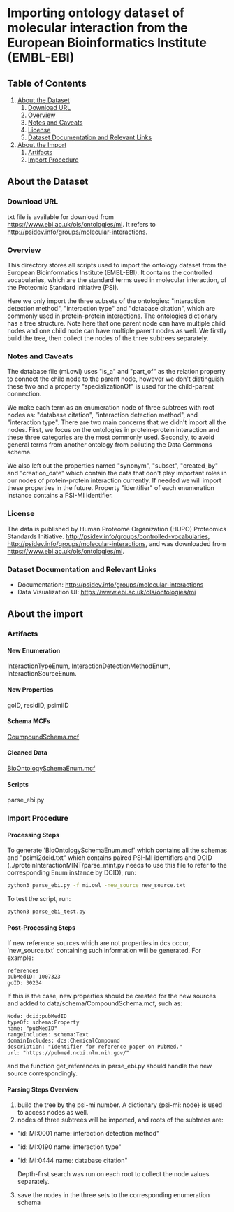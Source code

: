 # Importing ontology dataset of molecular interaction from the European Bioinformatics Institute (EMBL-EBI)

## Table of Contents

1. [About the Dataset](#about-the-dataset)
    1. [Download URL](#download-url)
    2. [Overview](#overview)
    3. [Notes and Caveats](#notes-and-caveats)
    4. [License](#license)
    5. [Dataset Documentation and Relevant Links](#dataset-documentation-and-relevant-links)
2. [About the Import](#about-the-import)
    1. [Artifacts](#artifacts)
    2. [Import Procedure](#import-procedure)


## About the Dataset

### Download URL

txt file is available for download from
https://www.ebi.ac.uk/ols/ontologies/mi. It refers to http://psidev.info/groups/molecular-interactions. 

### Overview

This directory stores all scripts used to import the ontology dataset from the European Bioinformatics Institute (EMBL-EBI). It contains the controlled vocabularies, which are the standard terms used in molecular interaction, of the Proteomic Standard Initiative (PSI).  

Here we only import the three subsets of the ontologies: "interaction detection method", "interaction type" and "database citation", which are commonly used in protein-protein interactions. The ontologies dictionary has a tree structure. Note here that one parent node can have multiple child nodes and one child node can have multiple parent nodes as well. We firstly build the tree, then collect the nodes of the three subtrees separately.  

### Notes and Caveats

The database file (mi.owl) uses "is_a" and "part_of" as the relation property to connect the child node to the parent node, however we don't distinguish these two and a property "specializationOf" is used for the child-parent connection.

We make each term as an enumeration node of three subtrees with root nodes as: "database citation", "interaction detection method", and "interaction type". There are two main concerns that we didn't import all the nodes. First, we focus on the ontologies in protein-protein interaction and these three categories are the most commonly used. Secondly, to avoid general terms from another ontology from polluting the Data Commons schema. 

We also left out the properties named "synonym", "subset", "created_by" and "creation_date" which contain the data that don't play important roles in our nodes of protein-protein interaction currently. If needed we will import these properties in the future. Property "identifier" of each enumeration instance contains a PSI-MI identifier. 

### License

The data is published by Human Proteome Organization (HUPO) Proteomics Standards Initiative. http://psidev.info/groups/controlled-vocabularies, http://psidev.info/groups/molecular-interactions, and was downloaded from https://www.ebi.ac.uk/ols/ontologies/mi.

### Dataset Documentation and Relevant Links

- Documentation: http://psidev.info/groups/molecular-interactions
- Data Visualization UI: https://www.ebi.ac.uk/ols/ontologies/mi

## About the import

### Artifacts

#### New Enumeration

InteractionTypeEnum, InteractionDetectionMethodEnum, InteractionSourceEnum.

#### New Properties

goID, residID, psimiID 

#### Schema MCFs

[CoumpoundSchema.mcf](https://github.com/datacommonsorg/schema/blob/main/biomedical_schema/chemical_compound.mcf) 

#### Cleaned Data

[BioOntologySchemaEnum.mcf](https://github.com/datacommonsorg/data/blob/master/schema/BioOntologySchemaEnum.mcf) 

#### Scripts 

parse_ebi.py

### Import Procedure

#### Processing Steps 

To generate 'BioOntologySchemaEnum.mcf' which contains all the schemas and "psimi2dcid.txt" which contains paired PSI-MI identifiers and DCID (../proteinInteractionMINT/parse_mint.py needs to use this file to refer to the corresponding Enum instance by DCID), run:

```bash
python3 parse_ebi.py -f mi.owl -new_source new_source.txt
```

To test the script, run:

```bash
python3 parse_ebi_test.py
```

#### Post-Processing Steps 

If new reference sources which are not properties in dcs occur, 'new_source.txt' containing such information will be generated. For example: 

```
references
pubMedID: 1007323
goID: 30234
```

If this is the case, new properties should be created for the new sources and added to data/schema/CompoundSchema.mcf, such as:

```
Node: dcid:pubMedID
typeOf: schema:Property
name: "pubMedID"
rangeIncludes: schema:Text
domainIncludes: dcs:ChemicalCompound
description: "Identifier for reference paper on PubMed."
url: "https://pubmed.ncbi.nlm.nih.gov/"
```
and the function get_references in parse_ebi.py should handle the new source correspondingly.

#### Parsing Steps Overview

1. build the tree by the psi-mi number. A dictionary {psi-mi: node} is used to access nodes as well. 
2. nodes of three subtrees will be imported, and roots of the subtrees are:
- "id: MI:0001 name: interaction detection method" 
- "id: MI:0190 name: interaction type"  
- "id: MI:0444 name: database citation" 

  Depth-first search was run on each root to collect the node values separately.

3. save the nodes in the three sets to the corresponding enumeration schema



